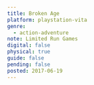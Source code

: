 ```yaml
---
title: Broken Age
platform: playstation-vita
genre:
  - action-adventure
note: Limited Run Games
digital: false
physical: true
guide: false
pending: false
posted: 2017-06-19
---
```

